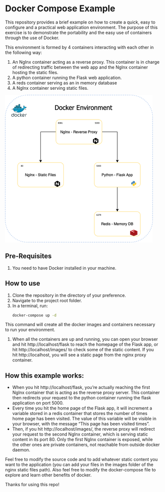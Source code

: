 # Docker Compose Example
This repository provides a brief example on how to create a quick, easy to configure and a practical web application environment. The purpose of this exercise is to demonstrate the portability and the easy use of containers through the use of Docker. 

This environment is formed by 4 containers interacting with each other in the following way: 
1. An NgInx container acting as a reverse proxy. This container is in charge of redirecting traffic between the web app and the NgInx container hosting the static files. 
1. A python container running the Flask web application. 
1. A reds container serving as an in memory database 
1. A NgInx container serving static files. 

![Docker Environment](Environment.png)

## Pre-Requisites 
1. You need to have Docker installed in your machine. 

## How to use
1. Clone the repository in the directory of your preference. 
1. Navigate to the project root folder. 
1. In a terminal, run: 
    ```bash
    docker-compose up -d
    ```
  This command will create all the docker images and containers necessary to run your environment. 
1. When all the containers are up and running, you can open your browser and hit http://localhost/flask to reach the homepage of the Flask app, or hit http://localhost/images/<image> to check some of the static content. If you hit http://localhost, you will see a static page from the nginx proxy container. 
  
## How this example works: 
- When you hit http://localhost/flask, you’re actually reaching the first NgInx container that is acting as the reverse proxy server. This container then redirects your request to the python container running the flask application on port 5000. 
- Every time you hit the home page of the Flask app, it will increment a variable stored in a redis container that stores the number of times home page has been visited. The value of this variable will be visible in your browser, with the message “This page has been visited <N> times”. 
- Then, if you hit http://localhost/images/<filename>, the reverse proxy will redirect your request to the second NgInx container, which is serving static content in its port 80. Only the first NgInx container is exposed, while the other ones are private containers, not reachable from outside docker daemon. 
  
Feel free to modify the source code and to add whatever static content you want to the application (you can add your files in the images folder of the nginx static files path). Also feel free to modify the docker-compose file to explore and learn other benefits of docker. 

Thanks for using this repo! 
